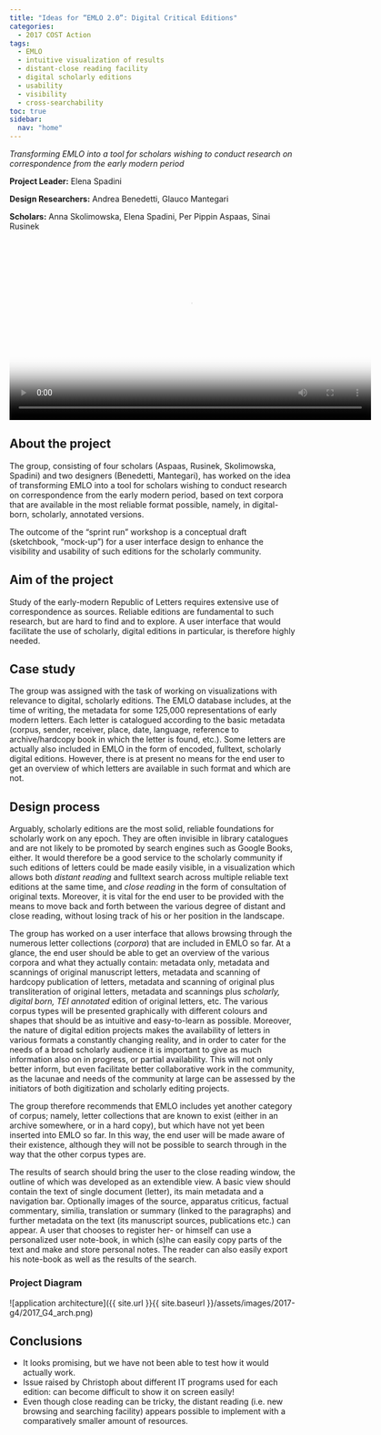 ```yaml
---
title: "Ideas for “EMLO 2.0”: Digital Critical Editions"
categories:
  - 2017 COST Action
tags:
  - EMLO
  - intuitive visualization of results
  - distant-close reading facility
  - digital scholarly editions
  - usability
  - visibility
  - cross-searchability
toc: true
sidebar:
  nav: "home"
---
```


*Transforming EMLO into a tool for scholars wishing to conduct research on correspondence from the early modern period*

**Project Leader:** Elena Spadini

**Design Researchers:** Andrea Benedetti, Glauco Mantegari

**Scholars:** Anna Skolimowska, Elena Spadini, Per Pippin Aspaas, Sinai Rusinek

<video controls src="{{ site.url }}{{ site.baseurl }}/assets/images/2016-g1/2016_G1_low.mp4" poster="{{ site.url }}{{ site.baseurl }}/assets/images/2016-g1/image7.png" width="636" autoPlay loop> Sorry, your browser doesn't support embedded videos! </video>

## About the project

The group, consisting of four scholars (Aspaas, Rusinek, Skolimowska, Spadini)
and two designers (Benedetti, Mantegari), has worked on the idea of transforming EMLO into a tool for scholars wishing to conduct research on correspondence from the early modern period, based on text corpora that are available in the most reliable format possible, namely, in digital-born, scholarly, annotated versions.

The outcome of the “sprint run” workshop is a conceptual draft (sketchbook, “mock-up”) for a user interface design to enhance the visibility and usability of such editions for the scholarly community.

## Aim of the project

Study of the early-modern Republic of Letters requires extensive use of correspondence as sources. Reliable editions are fundamental to such research, but are hard to find and to explore. A user interface that would facilitate the use of scholarly, digital editions in particular, is therefore highly needed.

## Case study

The group was assigned with the task of working on visualizations with relevance to digital, scholarly editions. The EMLO database includes, at the time of writing, the metadata for some 125,000 representations of early modern letters. Each letter is catalogued according to the basic metadata (corpus, sender, receiver, place, date, language, reference to archive/hardcopy book in which the letter is found, etc.). Some letters are actually also included in EMLO in the form of encoded, fulltext, scholarly digital editions. However, there is at present no means for the end user to get an overview of which letters are available in such format and which are not.

## Design process

Arguably, scholarly editions are the most solid, reliable foundations for scholarly work on any epoch. They are often invisible in library catalogues and are not likely to be promoted by search engines such as Google Books, either. It would therefore be a good service to the scholarly community if such editions of letters could be made easily visible, in a visualization which allows both *distant reading* and fulltext search across multiple reliable text editions at the same time, and *close reading* in the form of consultation of original texts. Moreover, it is vital for the end user to be provided with the means to move back and forth between the various degree of distant and close reading, without losing track of his or her position in the landscape.

The group has worked on a user interface that allows browsing through the numerous letter collections (*corpora*) that are included in EMLO so far. At a glance, the end user should be able to get an overview of the various corpora and what they actually contain: metadata only, metadata and scannings of original manuscript letters, metadata and scanning of hardcopy publication of letters, metadata and scanning of original plus transliteration of original letters, metadata and scannings plus *scholarly, digital born, TEI annotated* edition of original letters, etc. The various corpus types will be presented graphically with different colours and shapes that should be as intuitive and easy-to-learn as possible. Moreover, the nature of digital edition projects makes the availability of letters in various formats a constantly changing reality, and in order to cater for the needs of a broad scholarly audience it is important to give as much information also on in progress, or partial availability. This will not only better inform, but even facilitate better collaborative work in the community, as the lacunae and needs of the community at large can be assessed by the initiators of both digitization and scholarly editing projects.

The group therefore recommends that EMLO includes yet another category of corpus; namely, letter collections that are known to exist (either in an archive somewhere, or in a hard copy), but which have not yet been inserted into EMLO so far. In this way, the end user will be made aware of their existence, although they will not be possible to search through in the way that the other corpus types are.

The results of search should bring the user to the close reading window, the outline of which was developed as an extendible view. A basic view should contain the text of single document (letter), its main metadata and a navigation bar. Optionally images of the source, apparatus criticus, factual commentary, similia, translation or summary (linked to the paragraphs) and further metadata on the text (its manuscript sources, publications etc.) can appear. A user that chooses to register her- or himself can use a personalized user note-book, in which (s)he can easily copy parts of the text and make and store personal notes. The reader can also easily export his note-book as well as the results of the search.

### Project Diagram
![application architecture]({{ site.url }}{{ site.baseurl }}/assets/images/2017-g4/2017_G4_arch.png)

## Conclusions

- It looks promising, but we have not been able to test how it would actually work.
- Issue raised by Christoph about different IT programs used for each edition: can become difficult to show it on screen easily!
- Even though close reading can be tricky, the distant reading (i.e. new browsing and searching facility) appears possible to implement with a comparatively smaller amount of resources.
